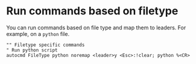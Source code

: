 # Run commands based on filetype
You can run commands based on file type and map them to leaders. For example, on a `python` file.
```vim
"" Filetype specific commands
" Run python script
autocmd FileType python noremap <leader>y <Esc>:!clear; python %<CR>
```
